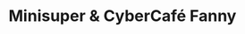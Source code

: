 ---
title: "Minisuper & CyberCafé Fanny"
url: /san-pablo-viejo/minisuper-und-cybercafe-fanny/
shop: comodidad
---